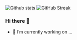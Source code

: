 ![Github stats](https://github-readme-stats.vercel.app/api?username=masq-21dev&show_icons=true&theme=onedark)
![GitHub Streak](https://github-readme-streak-stats.herokuapp.com?user=diosamuel&theme=onedark_duo&date_format=M%20j%5B%2C%20Y%5D)
### Hi there 👋

- 🔭 I’m currently working on ...
